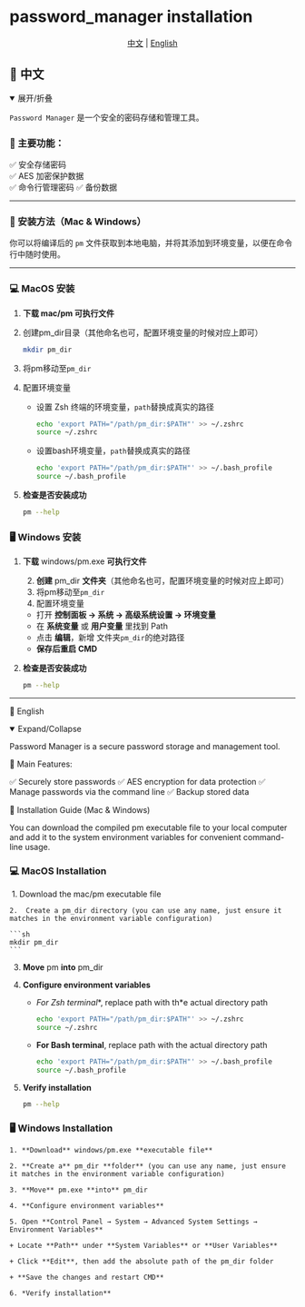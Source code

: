 # password_manager installation
<p align="center">
  <a href="#zh">中文</a> | <a href="#en">English</a>
</p>

## <a id="zh"></a>📌 中文
<details open>
<summary>展开/折叠</summary>

`Password Manager` 是一个安全的密码存储和管理工具。

### 📌 主要功能：
✅ 安全存储密码  
✅ AES 加密保护数据  
✅ 命令行管理密码
✅ 备份数据

---

### 🚀 安装方法（Mac & Windows）
你可以将编译后的 `pm` 文件获取到本地电脑，并将其添加到环境变量，以便在命令行中随时使用。

---

### **💻 MacOS 安装**
1. **下载 mac/pm 可执行文件**

2. 创建pm_dir目录（其他命名也可，配置环境变量的时候对应上即可）

   ```sh
   mkdir pm_dir
   ```

3. 将pm移动至`pm_dir`

4. 配置环境变量

    + 设置 Zsh 终端的环境变量，`path`替换成真实的路径

      ```sh
      echo 'export PATH="/path/pm_dir:$PATH"' >> ~/.zshrc
      source ~/.zshrc
      ```

    + 设置bash环境变量，`path`替换成真实的路径

      ```sh
      echo 'export PATH="/path/pm_dir:$PATH"' >> ~/.bash_profile
      source ~/.bash_profile
      ```

5. **检查是否安装成功**

    ```sh
    pm --help
    ```

### **🖥️ Windows 安装**

1. **下载** windows/pm.exe **可执行文件**

 	2. **创建** pm_dir **文件夹**（其他命名也可，配置环境变量的时候对应上即可）
 	3. 将pm移动至`pm_dir`
 	4. 配置环境变量
     + 打开 **控制面板 → 系统 → 高级系统设置 → 环境变量**
     + 在 **系统变量** 或 **用户变量** 里找到 Path
     + 点击 **编辑**，新增 文件夹`pm_dir`的绝对路径
     + **保存后重启 CMD**

5. **检查是否安装成功**

   ```sh
   pm --help
   ```



</details>

---
<a id="en"></a>📌 English
<details open>  
<summary>Expand/Collapse</summary>  

Password Manager is a secure password storage and management tool.

📌 Main Features:

✅ Securely store passwords
✅ AES encryption for data protection
✅ Manage passwords via the command line
✅ Backup stored data

🚀 Installation Guide (Mac & Windows)

You can download the compiled pm executable file to your local computer and add it to the system environment variables for convenient command-line usage.

### 💻 MacOS Installation

​	1.	Download the mac/pm executable file

	2.	Create a pm_dir directory (you can use any name, just ensure it matches in the environment variable configuration)
	
	```sh
	mkdir pm_dir  
	```

3.  **Move** pm **into** pm_dir

4. **Configure environment variables**

   + *For Zsh terminal**, replace path with th*e actual directory path

     ```sh
     echo 'export PATH="/path/pm_dir:$PATH"' >> ~/.zshrc  
     source ~/.zshrc 
     ```

   + **For Bash terminal**, replace path with the actual directory path

     ```sh
     echo 'export PATH="/path/pm_dir:$PATH"' >> ~/.bash_profile  
     source ~/.bash_profile 
     ```


5. **Verify installation**

   ```sh
   pm --help 
   ```


### **🖥️ Windows Installation**

	1. **Download** windows/pm.exe **executable file**

	2. **Create a** pm_dir **folder** (you can use any name, just ensure it matches in the environment variable configuration)

	3. **Move** pm.exe **into** pm_dir

	4. **Configure environment variables**

	5. Open **Control Panel → System → Advanced System Settings → Environment Variables**

    + Locate **Path** under **System Variables** or **User Variables**

    + Click **Edit**, then add the absolute path of the pm_dir folder

    + **Save the changes and restart CMD**

	6. *Verify installation**

</details>
